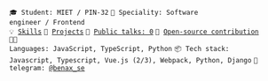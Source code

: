 <code>🎓 Student: MIET / PIN-32</code>
<code>👷 Speciality: Software engineer / Frontend</code><br>
<code>💡 [Skills](SKILLS.md)</code>
<code>📑 [Projects](PROJECTS.md)</code>
<code>📢 [Public talks: 0](TALKS.md)</code>
<code>👀 [Open-source contribution](CONTRIBUTION.md)</code><br>
<code>🧑‍💻 Languages: JavaScript, TypeScript, Python</code>
<code>📦 Tech stack: Javascript, Typescript, Vue.js (2/3), Webpack, Python, Django</code>
<code>💬 telegram: [@benax_se](https://telegram.me/benax_se)</code>
